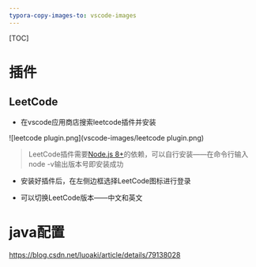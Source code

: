 ```yaml
---
typora-copy-images-to: vscode-images
---
```

[TOC]

# 插件

## LeetCode

* 在vscode应用商店搜索leetcode插件并安装

![leetcode plugin.png](vscode-images/leetcode plugin.png)

> LeetCode插件需要[Node.js 8+](https://nodejs.org/)的依赖，可以自行安装——在命令行输入node -v输出版本号即安装成功

* 安装好插件后，在左侧边框选择LeetCode图标进行登录

* 可以切换LeetCode版本——中文和英文

   

# java配置

https://blog.csdn.net/luoaki/article/details/79138028